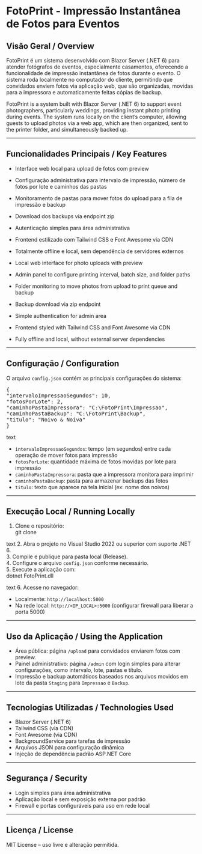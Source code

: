 # FotoPrint - Impressão Instantânea de Fotos para Eventos

## Visão Geral / Overview

FotoPrint é um sistema desenvolvido com Blazor Server (.NET 6) para atender fotógrafos de eventos, especialmente casamentos, oferecendo a funcionalidade de impressão instantânea de fotos durante o evento. O sistema roda localmente no computador do cliente, permitindo que convidados enviem fotos via aplicação web, que são organizadas, movidas para a impressora e automaticamente feitas cópias de backup.

FotoPrint is a system built with Blazor Server (.NET 6) to support event photographers, particularly weddings, providing instant photo printing during events. The system runs locally on the client’s computer, allowing guests to upload photos via a web app, which are then organized, sent to the printer folder, and simultaneously backed up.

---

## Funcionalidades Principais / Key Features

- Interface web local para upload de fotos com preview  
- Configuração administrativa para intervalo de impressão, número de fotos por lote e caminhos das pastas  
- Monitoramento de pastas para mover fotos do upload para a fila de impressão e backup  
- Download dos backups via endpoint zip  
- Autenticação simples para área administrativa  
- Frontend estilizado com Tailwind CSS e Font Awesome via CDN  
- Totalmente offline e local, sem dependência de servidores externos  

- Local web interface for photo uploads with preview  
- Admin panel to configure printing interval, batch size, and folder paths  
- Folder monitoring to move photos from upload to print queue and backup  
- Backup download via zip endpoint  
- Simple authentication for admin area  
- Frontend styled with Tailwind CSS and Font Awesome via CDN  
- Fully offline and local, without external server dependencies  

---

## Configuração / Configuration

O arquivo `config.json` contém as principais configurações do sistema:

<pre>
{
"intervaloImpressaoSegundos": 10,
"fotosPorLote": 2,
"caminhoPastaImpressora": "C:\FotoPrint\Impressao",
"caminhoPastaBackup": "C:\FotoPrint\Backup",
"titulo": "Noivo & Noiva"
}
</pre>

text

- `intervaloImpressaoSegundos`: tempo (em segundos) entre cada operação de mover fotos para impressão  
- `fotosPorLote`: quantidade máxima de fotos movidas por lote para impressão  
- `caminhoPastaImpressora`: pasta que a impressora monitora para imprimir  
- `caminhoPastaBackup`: pasta para armazenar backups das fotos  
- `titulo`: texto que aparece na tela inicial (ex: nome dos noivos)  

---

## Execução Local / Running Locally

1. Clone o repositório:  
git clone <url>

text
2. Abra o projeto no Visual Studio 2022 ou superior com suporte .NET 6.  
3. Compile e publique para pasta local (Release).  
4. Configure o arquivo `config.json` conforme necessário.  
5. Execute a aplicação com:  
dotnet FotoPrint.dll

text
6. Acesse no navegador:  
- Localmente: `http://localhost:5000`  
- Na rede local: `http://<IP_LOCAL>:5000` (configurar firewall para liberar a porta 5000)  

---

## Uso da Aplicação / Using the Application

- Área pública: página `/upload` para convidados enviarem fotos com preview.  
- Painel administrativo: página `/admin` com login simples para alterar configurações, como intervalo, lote, pastas e título.  
- Impressão e backup automáticos baseados nos arquivos movidos em lote da pasta `Staging` para `Impressao` e `Backup`.  

---

## Tecnologias Utilizadas / Technologies Used

- Blazor Server (.NET 6)  
- Tailwind CSS (via CDN)  
- Font Awesome (via CDN)  
- BackgroundService para tarefas de impressão  
- Arquivos JSON para configuração dinâmica  
- Injeção de dependência padrão ASP.NET Core  

---

## Segurança / Security

- Login simples para área administrativa  
- Aplicação local e sem exposição externa por padrão  
- Firewall e portas configuráveis para uso em rede local  

---

## Licença / License

MIT License – uso livre e alteração permitida.

